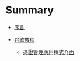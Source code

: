 Summary
=======


* [序言](README.md)

* [谷歌教程](content/google_tutorial/README.md)
  * [憑證管理應用程式介面](content/google_tutorial/fundamentals_credential_management_api.md)

